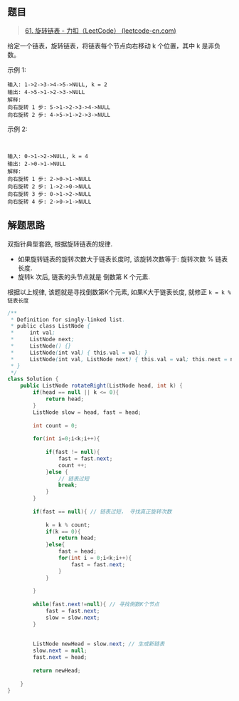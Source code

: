 ## 题目

> [61. 旋转链表 - 力扣（LeetCode） (leetcode-cn.com)](https://leetcode-cn.com/problems/rotate-list/submissions/)

给定一个链表，旋转链表，将链表每个节点向右移动 k 个位置，其中 k 是非负数。

示例 1:

```
输入: 1->2->3->4->5->NULL, k = 2
输出: 4->5->1->2->3->NULL
解释:
向右旋转 1 步: 5->1->2->3->4->NULL
向右旋转 2 步: 4->5->1->2->3->NULL
```


示例 2:

```


输入: 0->1->2->NULL, k = 4
输出: 2->0->1->NULL
解释:
向右旋转 1 步: 2->0->1->NULL
向右旋转 2 步: 1->2->0->NULL
向右旋转 3 步: 0->1->2->NULL
向右旋转 4 步: 2->0->1->NULL
```





## 解题思路

双指针典型套路, 根据旋转链表的规律.

*  如果旋转链表的旋转次数大于链表长度时, 该旋转次数等于: 旋转次数 % 链表长度. 
* 旋转k 次后, 链表的头节点就是 倒数第 K 个元素.

根据以上规律, 该题就是寻找倒数第K个元素, 如果K大于链表长度, 就修正 `k = k % 链表长度`

```java
/**
 * Definition for singly-linked list.
 * public class ListNode {
 *     int val;
 *     ListNode next;
 *     ListNode() {}
 *     ListNode(int val) { this.val = val; }
 *     ListNode(int val, ListNode next) { this.val = val; this.next = next; }
 * }
 */
class Solution {
    public ListNode rotateRight(ListNode head, int k) {
        if(head == null || k <= 0){
            return head;
        }
        ListNode slow = head, fast = head;
        
        int count = 0;
        
        for(int i=0;i<k;i++){
            
            if(fast != null){
                fast = fast.next;
                count ++;
            }else {
                // 链表过短
                break;
            }
        }
        
        if(fast == null){ // 链表过短， 寻找真正旋转次数
            
            k = k % count;
            if(k == 0){
                return head;
            }else{
                fast = head;
                for(int i = 0;i<k;i++){
                    fast = fast.next;
                }   
            }
            
        }
        
        while(fast.next!=null){ // 寻找倒数K个节点
            fast = fast.next;
            slow = slow.next;
        }
        
        
        ListNode newHead = slow.next; // 生成新链表
        slow.next = null;
        fast.next = head;
        
        return newHead;
        
    }
}
```

